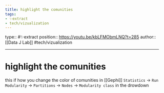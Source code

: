 ```yaml
---
title: highlight the comunities
tags:
- ✨extract
- tech/vizualization
---
```


type:: #✨extract
position:: https://youtu.be/kbLFMObmLNQ?t=285
author:: [[Data J Lab]]
#tech/vizualization

---

# highlight the comunities
this if how you change the color of comunities in [[Gephi]]
`Statistics` -> `Run Modularity` -> `Partitions` -> `Nodes` -> `Modularity class` in the drowdown

